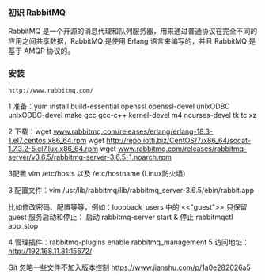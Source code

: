 ### 初识 RabbitMQ

RabbitMQ 是一个开源的消息代理和队列服务器，用来通过普通协议在完全不同的应用之间共享数据，RabbitMQ 是使用 Erlang 语言来编写的，并且 RabbitMQ 是基于 AMQP 协议的。

### 安装

```
http://www.rabbitmq.com/
```

1 准备：yum install build-essential openssl openssl-devel unixODBC unixODBC-devel make gcc gcc-c++ kernel-devel m4 ncurses-devel tk tc xz

2 下载：wget www.rabbitmq.com/releases/erlang/erlang-18.3-1.el7.centos.x86_64.rpm
wget http://repo.iotti.biz/CentOS/7/x86_64/socat-1.7.3.2-5.el7.lux.x86_64.rpm
wget www.rabbitmq.com/releases/rabbitmq-server/v3.6.5/rabbitmq-server-3.6.5-1.noarch.rpm

3配置 vim /etc/hosts 以及 /etc/hostname  (Linux防火墙)

3 配置文件：vim /usr/lib/rabbitmq/lib/rabbitmq_server-3.6.5/ebin/rabbit.app

比如修改密码、配置等等，例如：loopback_users 中的 <<"guest">>,只保留guest
服务启动和停止：
启动 rabbitmq-server start &
停止 rabbitmqctl app_stop

4 管理插件：rabbitmq-plugins enable rabbitmq_management
5 访问地址：http://192.168.11.81:15672/

Git 忽略一些文件不加入版本控制
https://www.jianshu.com/p/1a0e282026a5
